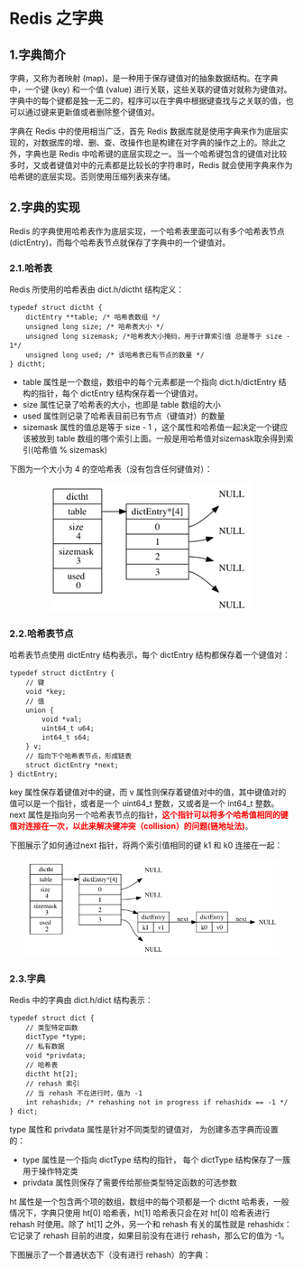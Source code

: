 # Redis 之字典

## 1.字典简介

字典，又称为者映射 (map)，是一种用于保存键值对的抽象数据结构。在字典中，一个键 (key) 和一个值 (value) 进行关联，这些关联的键值对就称为键值对。字典中的每个键都是独一无二的，程序可以在字典中根据键查找与之关联的值，也可以通过键来更新值或者删除整个键值对。

字典在 Redis 中的使用相当广泛，首先 Redis 数据库就是使用字典来作为底层实现的，对数据库的增、删、查、改操作也是构建在对字典的操作之上的。除此之外，字典也是 Redis 中哈希键的底层实现之一。当一个哈希键包含的键值对比较多时，又或者键值对中的元素都是比较长的字符串时，Redis 就会使用字典来作为哈希键的底层实现。否则使用压缩列表来存储。

## 2.字典的实现

Redis 的字典使用哈希表作为底层实现，一个哈希表里面可以有多个哈希表节点 (dictEntry)，而每个哈希表节点就保存了字典中的一个键值对。

### 2.1.哈希表

Redis 所使用的哈希表由 dict.h/dictht 结构定义：

```c{.line-numbers}
typedef struct dictht {
    dictEntry **table; /* 哈希表数组 */
    unsigned long size; /* 哈希表大小 */
    unsigned long sizemask; /*哈希表大小掩码，用于计算索引值 总是等于 size - 1*/
    unsigned long used; /* 该哈希表已有节点的数量 */
} dictht; 
```

- table 属性是一个数组，数组中的每个元素都是一个指向 dict.h/dictEntry 结构的指针，每个 dictEntry 结构保存着一个键值对。
- size 属性记录了哈希表的大小，也即是 table 数组的大小
- used 属性则记录了哈希表目前已有节点（键值对）的数量
- sizemask 属性的值总是等于 size - 1 ，这个属性和哈希值一起决定一个键应该被放到 table 数组的哪个索引上面。一般是用哈希值对sizemask取余得到索引(哈希值 % sizemask)

下图为一个大小为 4 的空哈希表（没有包含任何键值对）：

<div align="center">
    <img src="redis_static/31.png" width="360"/>
</div>

### 2.2.哈希表节点

哈希表节点使用 dictEntry 结构表示，每个 dictEntry 结构都保存着一个键值对：

```c{.line-numbers}
typedef struct dictEntry {
    // 键
    void *key;
    // 值
    union {
        void *val;
        uint64_t u64;
        int64_t s64;
    } v;
    // 指向下个哈希表节点，形成链表
    struct dictEntry *next;
} dictEntry; 
```

key 属性保存着键值对中的键，而 v 属性则保存着键值对中的值，其中键值对的值可以是一个指针，或者是一个 uint64_t 整数，又或者是一个 int64_t 整数。next 属性是指向另一个哈希表节点的指针，**<font color="red">这个指针可以将多个哈希值相同的键值对连接在一次，以此来解决键冲突（collision）的问题(链地址法)</font>**。

下图展示了如何通过next 指针，将两个索引值相同的键 k1 和 k0 连接在一起：

<div align="center">
    <img src="redis_static/32.png" width="450"/>
</div>

### 2.3.字典

Redis 中的字典由 dict.h/dict 结构表示：

```c{.line-numbers}
typedef struct dict {
    // 类型特定函数
    dictType *type;
    // 私有数据
    void *privdata;
    // 哈希表
    dictht ht[2];
    // rehash 索引
    // 当 rehash 不在进行时，值为 -1
    int rehashidx; /* rehashing not in progress if rehashidx == -1 */
} dict;
```

type 属性和 privdata 属性是针对不同类型的键值对， 为创建多态字典而设置的：

- type 属性是一个指向 dictType 结构的指针， 每个 dictType 结构保存了一簇用于操作特定类
- privdata 属性则保存了需要传给那些类型特定函数的可选参数

ht 属性是一个包含两个项的数组，数组中的每个项都是一个 dictht 哈希表，一般情况下，字典只使用 ht[0] 哈希表，ht[1] 哈希表只会在对 ht[0] 哈希表进行 rehash 时使用。除了 ht[1] 之外，另一个和 rehash 有关的属性就是 rehashidx：它记录了 rehash 目前的进度，如果目前没有在进行 rehash，那么它的值为 -1。

下图展示了一个普通状态下（没有进行 rehash）的字典：